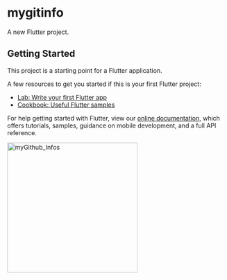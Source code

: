 # mygitinfo

A new Flutter project.

## Getting Started

This project is a starting point for a Flutter application.

A few resources to get you started if this is your first Flutter project:

- [Lab: Write your first Flutter app](https://flutter.dev/docs/get-started/codelab)
- [Cookbook: Useful Flutter samples](https://flutter.dev/docs/cookbook)

For help getting started with Flutter, view our
[online documentation](https://flutter.dev/docs), which offers tutorials,
samples, guidance on mobile development, and a full API reference.

<img width="300" alt="myGithub_Infos" src="https://user-images.githubusercontent.com/82129639/152962486-72d45c58-2f43-470b-bfda-c04819a6f08c.png">
